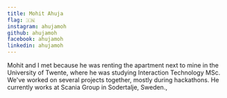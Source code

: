 ```yaml
---
title: Mohit Ahuja
flag: 🇮🇳
instagram: ahujamoh
github: ahujamoh
facebook: ahujamoh
linkedin: ahujamoh
---
```


Mohit and I met because he was renting the apartment next to mine in the University of Twente, where he was studying Interaction Technology MSc. We've worked on several projects together, mostly during hackathons. He currently works at Scania Group in Sodertalje, Sweden.,

